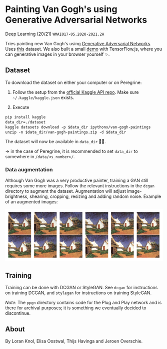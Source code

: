 # Painting Van Gogh's using Generative Adversarial Networks
Deep Learning (20/21) `WMAI017-05.2020-2021.2A`

Tries painting new Van Gogh's using [Generative Adversarial Networks](https://arxiv.org/abs/1406.2661). Uses [this](https://www.kaggle.com/ipythonx/van-gogh-paintings) dataset. We also built a small [demo](https://dunnkers.com/generative-adversarial-networks) with TensorFlow.js, where you can generative images in your browser yourself ✨.

## Dataset
To download the dataset on either your computer or on Peregrine:

1. Follow the setup from the [official Kaggle API repo](https://github.com/Kaggle/kaggle-api#api-credentials). Make sure `~/.kaggle/kaggle.json` exists.

2. Execute

```shell
pip install kaggle
data_dir=./dataset
kaggle datasets download -p $data_dir ipythonx/van-gogh-paintings
unzip -n $data_dir/van-gogh-paintings.zip -d $data_dir
```

The dataset will now be available in `data_dir` 💪🏻.

→ in the case of Peregrine, it is recommended to set `data_dir` to somewhere in `/data/<s_number>/`.

### Data augmentation
Although Van Gogh was a very productive painter, training a GAN still requires some more images. Follow the relevant instructions in the `dcgan` directory to augment the dataset. Augmentation will adjust image- brightness, shearing, cropping, resizing and adding random noise. Example of an augmented images:

![augmentations](report/img/data_aug/all.png)

## Training
Training can be done with DCGAN or StyleGAN. See `dcgan` for instructions on training DCGAN, and `stylegan` for instructions on training StyleGAN.

_Note_: The `ppgn` directory contains code for the Plug and Play network and is there for archival purposes; it is something we eventually decided to discontinue.

## About
By Loran Knol, Elisa Oostwal, Thijs Havinga and Jeroen Overschie.

